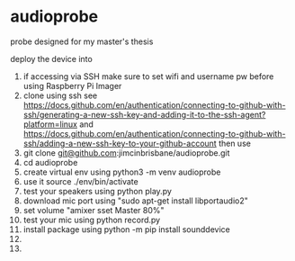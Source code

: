# audioprobe
probe designed for my master's thesis

deploy the device into
1. if accessing via SSH make sure to set wifi and username pw before using Raspberry Pi Imager
2. clone using ssh
   see https://docs.github.com/en/authentication/connecting-to-github-with-ssh/generating-a-new-ssh-key-and-adding-it-to-the-ssh-agent?platform=linux
   and https://docs.github.com/en/authentication/connecting-to-github-with-ssh/adding-a-new-ssh-key-to-your-github-account
   then use
3. git clone git@github.com:jimcinbrisbane/audioprobe.git
4. cd audioprobe
5. create virtual env using python3 -m venv audioprobe
6. use it  source ./env/bin/activate
8. test your speakers using python play.py
9. download mic port using "sudo apt-get install libportaudio2"
10. set volume  "amixer sset Master 80%"
11. test your mic using python record.py
12. install package using python -m pip install sounddevice
13. 
11. 

